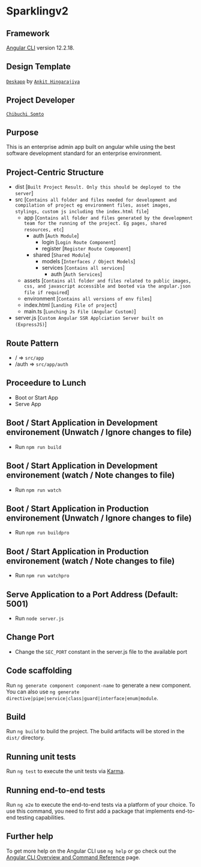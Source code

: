 # Sparklingv2


## Framework
[Angular CLI](https://github.com/angular/angular-cli) version 12.2.18.

## Design Template
[`Deskapp`](https://dropways.github.io/deskapp) by [`Ankit Hingarajiya`](https://github.com/dropways) 

## Project Developer
[`Chibuchi Somto`](https://github.com/orajiakuchibuchi)

## Purpose
This is an enterprise admin app built on angular while using the best software development standard for an enterprise environment.

## Project-Centric Structure 
- dist [`Built Project Result. Only this should be deployed to the server`]
- src [`Contains all folder and files needed for development and compilation of project eg environment files, asset images, stylings, custom js including the index.html file`]
    - app [`Contains all folder and files generated by the development team for the running of the project. Eg pages, shared resources, etc`]
        - auth [`Auth Module`]
            - login [`Login Route Component`]
            - register [`Register Route Component`]
        - shared [`Shared Module`]
            - models [`Interfaces / Object Models`]
            - services [`Contains all services`]
                - auth [`Auth Services`]
    - assets [`Contains all folder and files related to public images, css, and javascript accessible and booted via the angular.json file if required`]
    - environment [`Contains all versions of env files`]
    - index.html [`Landing File of project`]
    - main.ts [`Lunching Js File (Angular Custom)`]
- server.js [`Custom Angular SSR Applciation Server built on (ExpressJS)`]

## Route Pattern 
- / => `src/app`
- /auth => `src/app/auth`


## Proceedure to Lunch
- Boot or Start App
- Serve App

## Boot / Start Application in Development environement (Unwatch / Ignore changes to file)
- Run `npm run build`


## Boot / Start Application in Development environement (watch / Note changes to file)
- Run `npm run watch`


## Boot / Start Application in Production environement (Unwatch / Ignore changes to file)
- Run `npm run buildpro`


## Boot / Start Application in Production environement (watch / Note changes to file)
- Run `npm run watchpro`

## Serve Application to a Port Address (Default: 5001)
- Run `node server.js` 

## Change Port
- Change the `SEC_PORT` constant in the server.js file to the available port

## Code scaffolding

Run `ng generate component component-name` to generate a new component. You can also use `ng generate directive|pipe|service|class|guard|interface|enum|module`.

## Build

Run `ng build` to build the project. The build artifacts will be stored in the `dist/` directory.

## Running unit tests

Run `ng test` to execute the unit tests via [Karma](https://karma-runner.github.io).

## Running end-to-end tests

Run `ng e2e` to execute the end-to-end tests via a platform of your choice. To use this command, you need to first add a package that implements end-to-end testing capabilities.

## Further help

To get more help on the Angular CLI use `ng help` or go check out the [Angular CLI Overview and Command Reference](https://angular.io/cli) page.

